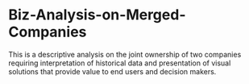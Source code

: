 # Biz-Analysis-on-Merged-Companies
This is a descriptive analysis on the joint ownership of two companies requiring interpretation of historical data and presentation of visual solutions that provide value to end users and decision makers. 
